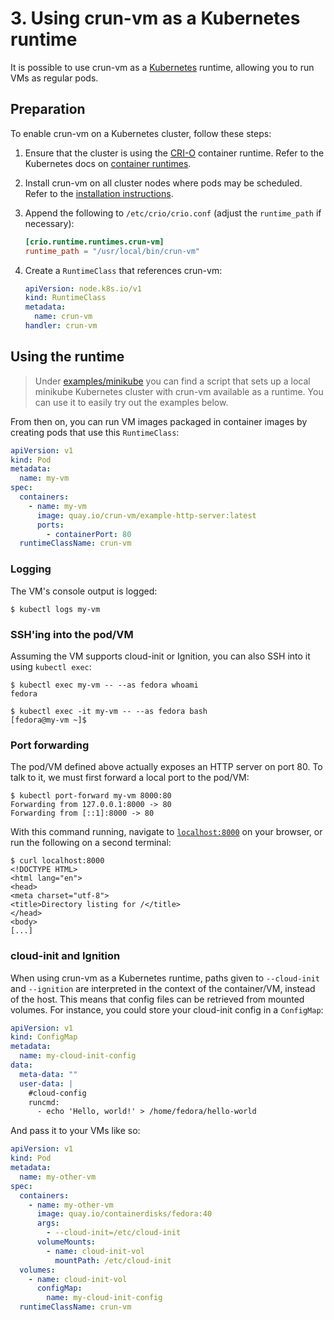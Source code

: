 # 3. Using crun-vm as a Kubernetes runtime

It is possible to use crun-vm as a [Kubernetes] runtime, allowing you to run
VMs as regular pods.

## Preparation

To enable crun-vm on a Kubernetes cluster, follow these steps:

1. Ensure that the cluster is using the [CRI-O] container runtime. Refer to the
   Kubernetes docs on [container runtimes].

2. Install crun-vm on all cluster nodes where pods may be scheduled. Refer to
   the [installation instructions].

3. Append the following to `/etc/crio/crio.conf` (adjust the `runtime_path` if
   necessary):

   ```toml
   [crio.runtime.runtimes.crun-vm]
   runtime_path = "/usr/local/bin/crun-vm"
   ```

4. Create a `RuntimeClass` that references crun-vm:

   ```yaml
   apiVersion: node.k8s.io/v1
   kind: RuntimeClass
   metadata:
     name: crun-vm
   handler: crun-vm
   ```

## Using the runtime

> Under [examples/minikube] you can find a script that sets up a local minikube
> Kubernetes cluster with crun-vm available as a runtime. You can use it to
> easily try out the examples below.

From then on, you can run VM images packaged in container images by creating
pods that use this `RuntimeClass`:

```yaml
apiVersion: v1
kind: Pod
metadata:
  name: my-vm
spec:
  containers:
    - name: my-vm
      image: quay.io/crun-vm/example-http-server:latest
      ports:
        - containerPort: 80
  runtimeClassName: crun-vm
```

### Logging

The VM's console output is logged:

```console
$ kubectl logs my-vm
```

### SSH'ing into the pod/VM

Assuming the VM supports cloud-init or Ignition, you can also SSH into it using
`kubectl exec`:

```console
$ kubectl exec my-vm -- --as fedora whoami
fedora

$ kubectl exec -it my-vm -- --as fedora bash
[fedora@my-vm ~]$
```

### Port forwarding

The pod/VM defined above actually exposes an HTTP server on port 80. To talk to
it, we must first forward a local port to the pod/VM:

```console
$ kubectl port-forward my-vm 8000:80
Forwarding from 127.0.0.1:8000 -> 80
Forwarding from [::1]:8000 -> 80
```

With this command running, navigate to [`localhost:8000`] on your browser, or
run the following on a second terminal:

```console
$ curl localhost:8000
<!DOCTYPE HTML>
<html lang="en">
<head>
<meta charset="utf-8">
<title>Directory listing for /</title>
</head>
<body>
[...]
```

### cloud-init and Ignition

When using crun-vm as a Kubernetes runtime, paths given to `--cloud-init` and
`--ignition` are interpreted in the context of the container/VM, instead of the
host. This means that config files can be retrieved from mounted volumes. For
instance, you could store your cloud-init config in a `ConfigMap`:

```yaml
apiVersion: v1
kind: ConfigMap
metadata:
  name: my-cloud-init-config
data:
  meta-data: ""
  user-data: |
    #cloud-config
    runcmd:
      - echo 'Hello, world!' > /home/fedora/hello-world
```

And pass it to your VMs like so:

```yaml
apiVersion: v1
kind: Pod
metadata:
  name: my-other-vm
spec:
  containers:
    - name: my-other-vm
      image: quay.io/containerdisks/fedora:40
      args:
        - --cloud-init=/etc/cloud-init
      volumeMounts:
        - name: cloud-init-vol
          mountPath: /etc/cloud-init
  volumes:
    - name: cloud-init-vol
      configMap:
        name: my-cloud-init-config
  runtimeClassName: crun-vm
```

[container runtimes]: https://kubernetes.io/docs/setup/production-environment/container-runtimes/#cri-o
[CRI-O]: https://cri-o.io/
[examples/minikube]: /examples/minikube
[installation instructions]: 1-installing.md
[Kubernetes]: https://kubernetes.io/
[`localhost:8000`]: http://localhost:8000/
[SSH'ing into the VM]: 2-podman-docker.md#sshing-into-the-vm

